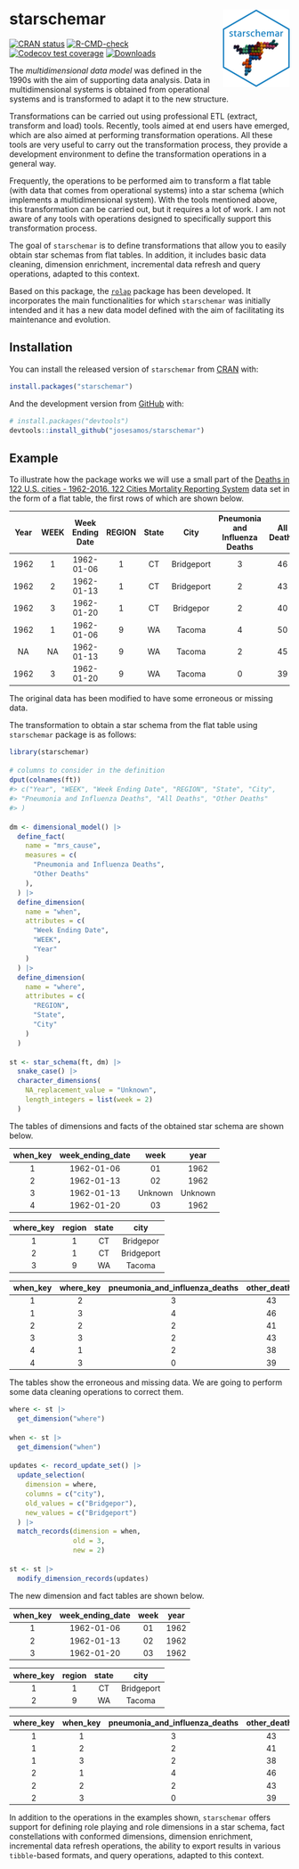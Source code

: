 
<!-- README.md is generated from README.Rmd. Please edit that file -->

# starschemar <a href="https://josesamos.github.io/starschemar/"><img src="man/figures/logo.png" align="right" height="139" alt="starschemar website" /></a>

<!-- badges: start -->

[![CRAN
status](https://www.r-pkg.org/badges/version/starschemar)](https://CRAN.R-project.org/package=starschemar)
[![R-CMD-check](https://github.com/josesamos/starschemar/actions/workflows/R-CMD-check.yaml/badge.svg)](https://github.com/josesamos/starschemar/actions/workflows/R-CMD-check.yaml)
[![Codecov test
coverage](https://codecov.io/gh/josesamos/starschemar/branch/master/graph/badge.svg)](https://app.codecov.io/gh/josesamos/starschemar?branch=master)
[![Downloads](http://cranlogs.r-pkg.org/badges/grand-total/starschemar?color=brightgreen)](https://www.r-pkg.org:443/pkg/starschemar)
<!-- badges: end -->

The *multidimensional data model* was defined in the 1990s with the aim
of supporting data analysis. Data in multidimensional systems is
obtained from operational systems and is transformed to adapt it to the
new structure.

Transformations can be carried out using professional ETL (extract,
transform and load) tools. Recently, tools aimed at end users have
emerged, which are also aimed at performing transformation operations.
All these tools are very useful to carry out the transformation process,
they provide a development environment to define the transformation
operations in a general way.

Frequently, the operations to be performed aim to transform a flat table
(with data that comes from operational systems) into a star schema
(which implements a multidimensional system). With the tools mentioned
above, this transformation can be carried out, but it requires a lot of
work. I am not aware of any tools with operations designed to
specifically support this transformation process.

The goal of `starschemar` is to define transformations that allow you to
easily obtain star schemas from flat tables. In addition, it includes
basic data cleaning, dimension enrichment, incremental data refresh and
query operations, adapted to this context.

Based on this package, the
[`rolap`](https://CRAN.R-project.org/package=rolap) package has been
developed. It incorporates the main functionalities for which
`starschemar` was initially intended and it has a new data model defined
with the aim of facilitating its maintenance and evolution.

## Installation

You can install the released version of `starschemar` from
[CRAN](https://CRAN.R-project.org) with:

``` r
install.packages("starschemar")
```

And the development version from [GitHub](https://github.com/) with:

``` r
# install.packages("devtools")
devtools::install_github("josesamos/starschemar")
```

## Example

To illustrate how the package works we will use a small part of the
[Deaths in 122 U.S. cities - 1962-2016. 122 Cities Mortality Reporting
System](https://catalog.data.gov/dataset/deaths-in-122-u-s-cities-1962-2016-122-cities-mortality-reporting-system)
data set in the form of a flat table, the first rows of which are shown
below.

| Year | WEEK | Week Ending Date | REGION | State |    City    | Pneumonia and Influenza Deaths | All Deaths | Other Deaths |
|:----:|:----:|:----------------:|:------:|:-----:|:----------:|:------------------------------:|:----------:|:------------:|
| 1962 |  1   |    1962-01-06    |   1    |  CT   | Bridgeport |               3                |     46     |      43      |
| 1962 |  2   |    1962-01-13    |   1    |  CT   | Bridgeport |               2                |     43     |      41      |
| 1962 |  3   |    1962-01-20    |   1    |  CT   | Bridgepor  |               2                |     40     |      38      |
| 1962 |  1   |    1962-01-06    |   9    |  WA   |   Tacoma   |               4                |     50     |      46      |
|  NA  |  NA  |    1962-01-13    |   9    |  WA   |   Tacoma   |               2                |     45     |      43      |
| 1962 |  3   |    1962-01-20    |   9    |  WA   |   Tacoma   |               0                |     39     |      39      |

The original data has been modified to have some erroneous or missing
data.

The transformation to obtain a star schema from the flat table using
`starschemar` package is as follows:

``` r
library(starschemar)

# columns to consider in the definition
dput(colnames(ft))
#> c("Year", "WEEK", "Week Ending Date", "REGION", "State", "City", 
#> "Pneumonia and Influenza Deaths", "All Deaths", "Other Deaths"
#> )

dm <- dimensional_model() |>
  define_fact(
    name = "mrs_cause",
    measures = c(
      "Pneumonia and Influenza Deaths",
      "Other Deaths"
    ),
  ) |>
  define_dimension(
    name = "when",
    attributes = c(
      "Week Ending Date",
      "WEEK",
      "Year"
    )
  ) |>
  define_dimension(
    name = "where",
    attributes = c(
      "REGION",
      "State",
      "City"
    )
  )

st <- star_schema(ft, dm) |>
  snake_case() |>
  character_dimensions(
    NA_replacement_value = "Unknown",
    length_integers = list(week = 2)
  )
```

The tables of dimensions and facts of the obtained star schema are shown
below.

| when_key | week_ending_date |  week   |  year   |
|:--------:|:----------------:|:-------:|:-------:|
|    1     |    1962-01-06    |   01    |  1962   |
|    2     |    1962-01-13    |   02    |  1962   |
|    3     |    1962-01-13    | Unknown | Unknown |
|    4     |    1962-01-20    |   03    |  1962   |

| where_key | region | state |    city    |
|:---------:|:------:|:-----:|:----------:|
|     1     |   1    |  CT   | Bridgepor  |
|     2     |   1    |  CT   | Bridgeport |
|     3     |   9    |  WA   |   Tacoma   |

| when_key | where_key | pneumonia_and_influenza_deaths | other_deaths | nrow_agg |
|:--------:|:---------:|:------------------------------:|:------------:|:--------:|
|    1     |     2     |               3                |      43      |    1     |
|    1     |     3     |               4                |      46      |    1     |
|    2     |     2     |               2                |      41      |    1     |
|    3     |     3     |               2                |      43      |    1     |
|    4     |     1     |               2                |      38      |    1     |
|    4     |     3     |               0                |      39      |    1     |

The tables show the erroneous and missing data. We are going to perform
some data cleaning operations to correct them.

``` r
where <- st |>
  get_dimension("where")

when <- st |>
  get_dimension("when")

updates <- record_update_set() |>
  update_selection(
    dimension = where,
    columns = c("city"),
    old_values = c("Bridgepor"),
    new_values = c("Bridgeport")
  ) |>
  match_records(dimension = when,
                old = 3,
                new = 2)

st <- st |>
  modify_dimension_records(updates)
```

The new dimension and fact tables are shown below.

| when_key | week_ending_date | week | year |
|:--------:|:----------------:|:----:|:----:|
|    1     |    1962-01-06    |  01  | 1962 |
|    2     |    1962-01-13    |  02  | 1962 |
|    3     |    1962-01-20    |  03  | 1962 |

| where_key | region | state |    city    |
|:---------:|:------:|:-----:|:----------:|
|     1     |   1    |  CT   | Bridgeport |
|     2     |   9    |  WA   |   Tacoma   |

| where_key | when_key | pneumonia_and_influenza_deaths | other_deaths | nrow_agg |
|:---------:|:--------:|:------------------------------:|:------------:|:--------:|
|     1     |    1     |               3                |      43      |    1     |
|     1     |    2     |               2                |      41      |    1     |
|     1     |    3     |               2                |      38      |    1     |
|     2     |    1     |               4                |      46      |    1     |
|     2     |    2     |               2                |      43      |    1     |
|     2     |    3     |               0                |      39      |    1     |

In addition to the operations in the examples shown, `starschemar`
offers support for defining role playing and role dimensions in a star
schema, fact constellations with conformed dimensions, dimension
enrichment, incremental data refresh operations, the ability to export
results in various `tibble`-based formats, and query operations, adapted
to this context.
